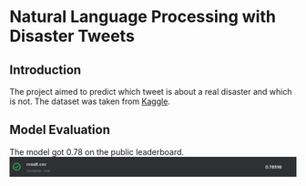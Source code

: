 # Natural Language Processing with Disaster Tweets

## Introduction

The project aimed to predict which tweet is about a real disaster and which is not. The dataset was taken from [Kaggle](https://www.kaggle.com/c/nlp-getting-started/overview).

## Model Evaluation

The model got 0.78 on the public leaderboard.
![alt text](image.png)
